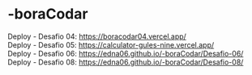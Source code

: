 # -boraCodar


Deploy - Desafio 04: https://boracodar04.vercel.app/
<br>
Deploy - Desafio 05: https://calculator-gules-nine.vercel.app/
<br>
Deploy - Desafio 06: https://edna06.github.io/-boraCodar/Desafio-06/
<br>
Deploy - Desafio 08: https://edna06.github.io/-boraCodar/Desafio-08/

